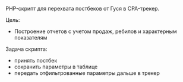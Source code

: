 PHP-скрипт для перехвата постбеков от Гуся в CPA-трекер.

Цель:
- Построение отчетов с учетом продаж, ребилов и характерным показателям

Задача скрипта:
- принять постбек
- сохранить параметры в таблице
- передать отфильтрованные параметры дальше в трекер